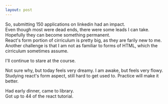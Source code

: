 ```yaml
---
layout: post
---
```

  

So, submitting 150 applications on linkedin had an impact.  
Even though most were dead ends, there were some leads I can take.  
Hopefully they can become something permanent.  
React's form portion of cirriculum is pretty big, as they are farily new to me.  
Another challenge is that I am not as familiar to forms of HTML, which the cirriculum sometimes assume.  
  
I'll continue to stare at the course.  
  

Not sure why, but today feels very dreamy. I am awake, but feels very flowy.  
Studying react's form aspect, still hard to get used to. Practice will make it better.  
  

Had early dinner, came to library.  
Got up to 44 of the react tutorial.  